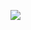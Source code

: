 <a href="https://no-de-lab.github.io/mixin-ui/" rel="noopener noreferrer" target="_blank"><img src="https://img.shields.io/badge/ui-storybook-ff69b4" /></a>
